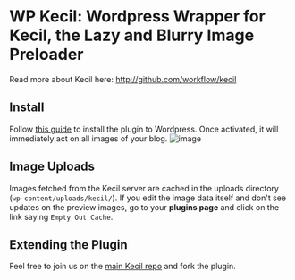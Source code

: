 # WP Kecil: Wordpress Wrapper for Kecil, the Lazy and Blurry Image Preloader

Read more about Kecil here: http://github.com/workflow/kecil

## Install
Follow [this guide](http://www.wpbeginner.com/beginners-guide/step-by-step-guide-to-install-a-wordpress-plugin-for-beginners/) to install the plugin to Wordpress. Once activated, it will immediately act on all images of your blog.
![image](https://cloud.githubusercontent.com/assets/8395474/15459551/ecf87370-20d8-11e6-8b65-c9812618544f.png)

## Image Uploads
Images fetched from the Kecil server are cached in the uploads directory (`wp-content/uploads/kecil/`).
If you edit the image data itself and don't see updates on the preview images, go to your **plugins page** and click on the link saying `Empty Out Cache`. 

## Extending the Plugin
Feel free to join us on the [main Kecil repo](http://github.com/workflow/kecil) and fork the plugin.